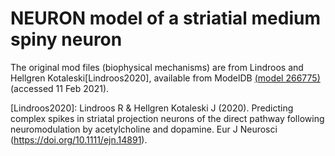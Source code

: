 # NEURON model of a striatial medium spiny neuron

The original mod files (biophysical mechanisms) are from Lindroos and
Hellgren Kotaleski[Lindroos2020], available from ModelDB [(model
266775)](http://modeldb.yale.edu/266775) (accessed 11 Feb 2021).

[Lindroos2020]: Lindroos R & Hellgren Kotaleski J (2020). Predicting
complex spikes in striatal projection neurons of the direct pathway
following neuromodulation by acetylcholine and dopamine. Eur J Neurosci
(https://doi.org/10.1111/ejn.14891).
